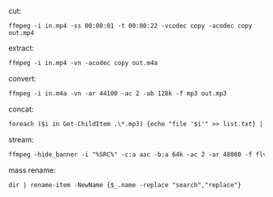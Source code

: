 cut:
```code
ffmpeg -i in.mp4 -ss 00:00:01 -t 00:00:22 -vcodec copy -acodec copy out.mp4
```
extract:
```html
ffmpeg -i in.mp4 -vn -acodec copy out.m4a
```

convert:
```html
ffmpeg -i in.m4a -vn -ar 44100 -ac 2 -ab 128k -f mp3 out.mp3
```

concat:
```html
foreach ($i in Get-ChildItem .\*.mp3) {echo "file '$i'" >> list.txt} | ffmpeg -f concat -safe 0 -i list.txt -c copy out.mp3
```

stream:
```html
ffmpeg -hide_banner -i "%SRC%" -c:a aac -b:a 64k -ac 2 -ar 48000 -f flv "%RTMP_URL%%STREAM_KEY%"
```

mass rename:
```html
dir | rename-item -NewName {$_.name -replace "search","replace"}
```
